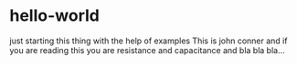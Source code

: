 # hello-world
just starting this thing with the help of examples
This is john conner and if you are reading this you are resistance and capacitance and bla bla bla...
